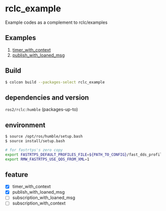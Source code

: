 # rclc_example

Example codes as a complement to rclc/examples

## Examples

1. [timer_with_context](rclc_example/src/timer_with_context.c)
2. [publish_with_loaned_msg](rclc_example/src/pub_loaned_msg.c)

## Build

```bash
$ colcon build --packages-select rclc_example
```
## dependencies and version

`ros2/rclc:humble` (packages-up-to)

## environment

```bash
$ source /opt/ros/humble/setup.bash
$ source install/setup.bash

# for fastrtps's zero copy
export FASTRTPS_DEFAULT_PROFILES_FILE=${PATH_TO_CONFIG}/fast_dds_profiles.xml
export RMW_FASTRTPS_USE_QOS_FROM_XML=1

```


## feature

- [x] timer_with_context
- [x] publish_with_loaned_msg
- [ ] subscription_with_loaned_msg
- [ ] subscription_with_context

